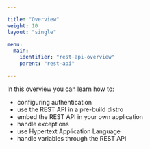 ```yaml
---

title: "Overview"
weight: 10
layout: "single"

menu:
  main:
    identifier: "rest-api-overview"
    parent: "rest-api"

---
```


In this overview you can learn how to:

* configuring authentication
* use the REST API in a pre-build distro
* embed the REST API in your own application
* handle exceptions
* use Hypertext Application Language
* handle variables through the REST API